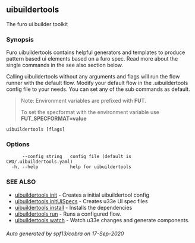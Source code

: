 ## uibuildertools

The furo ui builder toolkit

### Synopsis

Furo uibuildertools contains helpful generators and templates to produce 
pattern based ui elements based on a furo spec.
Read more about the single commands in the see also section below.

Calling uibuildertools without any arguments and flags will run the flow runner 
with the default flow. 
Modify your default flow in the .uibuildertools config file to your needs. You can set any of the sub commands as default.

> Note: Environment variables are prefixed with **FUT**. 
>
> To set the specformat with the environment variable use **FUT_SPECFORMAT=value**


```
uibuildertools [flags]
```

### Options

```
      --config string   config file (default is CWD/.uibuildertools.yaml)
  -h, --help            help for uibuildertools
```

### SEE ALSO

* [uibuildertools init](uibuildertools_init.md)	 - Creates a initial uibuildertool config
* [uibuildertools initUiSpecs](uibuildertools_initUiSpecs.md)	 - Creates u33e UI spec files
* [uibuildertools install](uibuildertools_install.md)	 - Installs the dependencies
* [uibuildertools run](uibuildertools_run.md)	 - Runs a configured flow.
* [uibuildertools watch](uibuildertools_watch.md)	 - Watch u33e changes and generate components.

###### Auto generated by spf13/cobra on 17-Sep-2020
